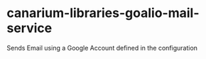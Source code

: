# canarium-libraries-goalio-mail-service

Sends Email using a Google Account defined in the configuration
